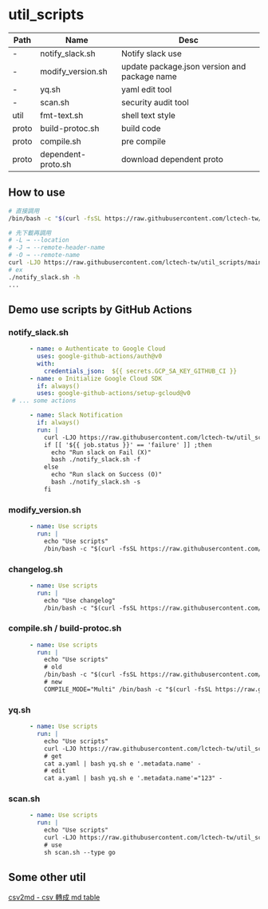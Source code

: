 # util_scripts

|Path|Name|Desc|
|-|-|-|
|-|notify_slack.sh|Notify slack use|
|-|modify_version.sh|update package.json version and package name|
|-|yq.sh|yaml edit tool|
|-|scan.sh|security audit tool |
|util|fmt-text.sh|shell text style|
|proto|build-protoc.sh|build code|
|proto|compile.sh|pre compile|
|proto|dependent-proto.sh|download dependent proto|

## How to use

```sh
# 直接調用
/bin/bash -c "$(curl -fsSL https://raw.githubusercontent.com/lctech-tw/util_scripts/main/notify_slack.sh)"

# 先下載再調用
# -L → --location
# -J → --remote-header-name
# -O → --remote-name
curl -LJO https://raw.githubusercontent.com/lctech-tw/util_scripts/main/notify_slack.sh 
# ex
./notify_slack.sh -h
...

```

## Demo use scripts by GitHub Actions

### notify_slack.sh

```yaml
      - name: ⚙️ Authenticate to Google Cloud
        uses: google-github-actions/auth@v0
        with:
          credentials_json:  ${{ secrets.GCP_SA_KEY_GITHUB_CI }}
      - name: ⚙️ Initialize Google Cloud SDK
        if: always()
        uses: google-github-actions/setup-gcloud@v0
 # ... some actions

      - name: Slack Notification
        if: always()
        run: |
          curl -LJO https://raw.githubusercontent.com/lctech-tw/util_scripts/main/notify_slack.sh 
          if [[ '${{ job.status }}' == 'failure' ]] ;then
            echo "Run slack on Fail (X)"
            bash ./notify_slack.sh -f
          else
            echo "Run slack on Success (O)"
            bash ./notify_slack.sh -s
          fi
```

### modify_version.sh

```yaml
      - name: Use scripts
        run: |
          echo "Use scripts"
          /bin/bash -c "$(curl -fsSL https://raw.githubusercontent.com/lctech-tw/util_scripts/main/modify_version.sh)"
```

### changelog.sh

```yaml
      - name: Use scripts
        run: |
          echo "Use changelog"
          /bin/bash -c "$(curl -fsSL https://raw.githubusercontent.com/lctech-tw/util_scripts/main/changelog.sh)"
```

### compile.sh / build-protoc.sh

```yaml
      - name: Use scripts
        run: |
          echo "Use scripts"
          # old 
          /bin/bash -c "$(curl -fsSL https://raw.githubusercontent.com/lctech-tw/util_scripts/main/proto/compile.sh)"
          # new
          COMPILE_MODE="Multi" /bin/bash -c "$(curl -fsSL https://raw.githubusercontent.com/lctech-tw/util_scripts/main/proto/compile2.sh)"

```

### yq.sh

```yaml
      - name: Use scripts
        run: |
          echo "Use scripts"
          curl -LJO https://raw.githubusercontent.com/lctech-tw/util_scripts/main/yq.sh 
          # get 
          cat a.yaml | bash yq.sh e '.metadata.name' - 
          # edit 
          cat a.yaml | bash yq.sh e '.metadata.name'="123" - 
```

### scan.sh

```yaml
      - name: Use scripts
        run: |
          echo "Use scripts"
          curl -LJO https://raw.githubusercontent.com/lctech-tw/util_scripts/main/scan.sh 
          # use 
          sh scan.sh --type go
```

## Some other util

[csv2md - csv 轉成 md table](https://www.convertcsv.com/csv-to-markdown.htm)
